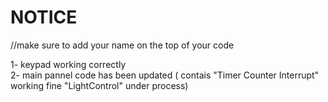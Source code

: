 # NOTICE

//make sure to add your name on the top of your code

1-  keypad working correctly  
2- main pannel code has been updated ( contais "Timer Counter Interrupt" working fine
                                                "LightControl" under process)
